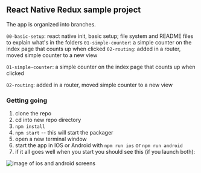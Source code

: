 ## React Native Redux sample project

The app is organized into branches.

`00-basic-setup`: react native init, basic setup; file system and README files to explain what's in the folders
`01-simple-counter`: a simple counter on the index page that counts up when clicked
`02-routing`: added in a router, moved simple counter to a new view

`01-simple-counter`: a simple counter on the index page that counts up when clicked

`02-routing`: added in a router, moved simple counter to a new view

### Getting going
1. clone the repo
1. cd into new repo directory
1. `npm install`
1. `npm start` -- this will start the packager
1. open a new terminal window
1. start the app in IOS or Android with `npm run ios` or `npm run android`
1. if it all goes well when you start you should see this (if you launch both):

![image of ios and android screens](https://cloud.githubusercontent.com/assets/704514/20652461/94c679e4-b4ae-11e6-93c1-8e538e8803ee.png)
